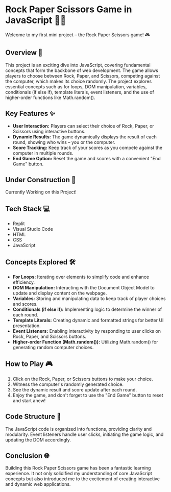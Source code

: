 # Rock Paper Scissors Game in JavaScript 🚀🔥

Welcome to my first mini project – the Rock Paper Scissors game! 🎮

## Overview 📝

This project is an exciting dive into JavaScript, covering fundamental concepts that form the backbone of web development. The game allows players to choose between Rock, Paper, and Scissors, competing against the computer, which makes its choice randomly. The project explores essential concepts such as for loops, DOM manipulation, variables, conditionals (if else if), template literals, event listeners, and the use of higher-order functions like Math.random().

## Key Features ✨

- **User Interaction:** Players can select their choice of Rock, Paper, or Scissors using interactive buttons.
- **Dynamic Results:** The game dynamically displays the result of each round, showing who wins – you or the computer.
- **Score Tracking:** Keep track of your scores as you compete against the computer in multiple rounds.
- **End Game Option:** Reset the game and scores with a convenient "End Game" button.

## Under Construction 🚧

Currently Working on this Project!

## Tech Stack 💻

- Replit
- Visual Studio Code
- HTML
- CSS
- JavaScript

## Concepts Explored 🛠️

- **For Loops:** Iterating over elements to simplify code and enhance efficiency.
- **DOM Manipulation:** Interacting with the Document Object Model to update and display content on the webpage.
- **Variables:** Storing and manipulating data to keep track of player choices and scores.
- **Conditionals (if else if):** Implementing logic to determine the winner of each round.
- **Template Literals:** Creating dynamic and formatted strings for better UI presentation.
- **Event Listeners:** Enabling interactivity by responding to user clicks on Rock, Paper, and Scissors buttons.
- **Higher-order Function (Math.random()):** Utilizing Math.random() for generating random computer choices.

## How to Play 🎮

1. Click on the Rock, Paper, or Scissors buttons to make your choice.
2. Witness the computer's randomly generated choice.
3. See the dynamic result and score update after each round.
4. Enjoy the game, and don't forget to use the "End Game" button to reset and start anew!

## Code Structure 🧱

The JavaScript code is organized into functions, providing clarity and modularity. Event listeners handle user clicks, initiating the game logic, and updating the DOM accordingly.

## Conclusion 🌐

Building this Rock Paper Scissors game has been a fantastic learning experience. It not only solidified my understanding of core JavaScript concepts but also introduced me to the excitement of creating interactive and dynamic web applications.
